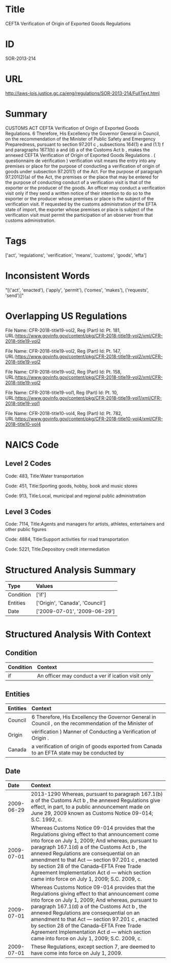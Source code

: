 # Title
CEFTA Verification of Origin of Exported Goods Regulations


# ID
SOR-2013-214

# URL
http://laws-lois.justice.gc.ca/eng/regulations/SOR-2013-214/FullText.html


# Summary
CUSTOMS ACT CEFTA Verification of Origin of Exported Goods Regulations.
6 Therefore, His Excellency the Governor General in Council, on the recommendation of the Minister of Public Safety and Emergency Preparedness, pursuant to section 97.201 c , subsections 164(1) e  and (1.1) f  and paragraphs 167.1(b) a  and (d) a  of the  Customs Act b , makes the annexed  CEFTA Verification of Origin of Exported Goods Regulations .
( questionnaire de vérification ) verification visit  means the entry into any premises or place for the purpose of conducting a verification of origin of goods under subsection 97.201(1) of the Act.
For the purpose of paragraph 97.201(2)(a) of the Act, the premises or the place that may be entered for the purpose of conducting conduct of a verification visit is that of the exporter or the producer of the goods.
An officer may conduct a verification visit only if they send a written notice of their intention to do so to the exporter or the producer whose premises or place is the subject of the verification visit.
If requested by the customs administration of the EFTA state of import, the exporter whose premises or place is subject of the verification visit must permit the participation of an observer from that customs administration.


# Tags
['act', 'regulations', 'verification', 'means', 'customs', 'goods', 'efta']


# Inconsistent Words
"[('act', 'enacted'), ('apply', 'permit'), ('comes', 'makes'), ('requests', 'send')]"


# Overlapping US Regulations
File Name: CFR-2018-title19-vol2, Reg (Part) Id: Pt. 181, URL:https://www.govinfo.gov/content/pkg/CFR-2018-title19-vol2/xml/CFR-2018-title19-vol2

File Name: CFR-2018-title19-vol2, Reg (Part) Id: Pt. 147, URL:https://www.govinfo.gov/content/pkg/CFR-2018-title19-vol2/xml/CFR-2018-title19-vol2

File Name: CFR-2018-title19-vol2, Reg (Part) Id: Pt. 158, URL:https://www.govinfo.gov/content/pkg/CFR-2018-title19-vol2/xml/CFR-2018-title19-vol2

File Name: CFR-2018-title19-vol1, Reg (Part) Id: Pt. 10, URL:https://www.govinfo.gov/content/pkg/CFR-2018-title19-vol1/xml/CFR-2018-title19-vol1

File Name: CFR-2018-title10-vol4, Reg (Part) Id: Pt. 782, URL:https://www.govinfo.gov/content/pkg/CFR-2018-title10-vol4/xml/CFR-2018-title10-vol4




# NAICS Code
## Level 2 Codes
Code: 483, Title:Water transportation

Code: 451, Title:Sporting goods, hobby, book and music stores

Code: 913, Title:Local, municipal and regional public administration




## Level 3 Codes
Code: 7114, Title:Agents and managers for artists, athletes, entertainers and other public figures

Code: 4884, Title:Support activities for road transportation

Code: 5221, Title:Depository credit intermediation







# Structured Analysis Summary
| Type      | Values                          |
|:----------|:--------------------------------|
| Condition | ['if']                          |
| Entities  | ['Origin', 'Canada', 'Council'] |
| Date      | ['2009-07-01', '2009-06-29']    |


# Structured Analysis With Context
 


## Condition
| Condition   | Context                                            |
|:------------|:---------------------------------------------------|
| if          | An officer may conduct a ver if ication visit only |


## Entities
| Entities   | Context                                                                                                 |
|:-----------|:--------------------------------------------------------------------------------------------------------|
| Council    | 6 Therefore, His Excellency the Governor General in  Council , on the recommendation of the Minister of |
| Origin     | vérification ) Manner of Conducting a Verification of Origin .                                          |
| Canada     | a verification of origin of goods exported from Canada to an EFTA state may be conducted by             |


## Date
| Date       | Context                                                                                                                                                                                                                                                                                                                                                                                                                                              |
|:-----------|:-----------------------------------------------------------------------------------------------------------------------------------------------------------------------------------------------------------------------------------------------------------------------------------------------------------------------------------------------------------------------------------------------------------------------------------------------------|
| 2009-06-29 | 2013-1290 Whereas, pursuant to paragraph 167.1(b) a  of the  Customs Act b , the annexed Regulations give effect, in part, to a public announcement made on June 29, 2009 known as Customs Notice 09-014; S.C. 1992, c.                                                                                                                                                                                                                              |
| 2009-07-01 | Whereas Customs Notice 09-014 provides that the Regulations giving effect to that announcement come into force on July 1, 2009; And whereas, pursuant to paragraph 167.1(d) a  of the  Customs Act b , the annexed Regulations are consequential on an amendment to that Act — section 97.201 c , enacted by section 28 of the  Canada–EFTA Free Trade Agreement Implementation Act d — which section came into force on July 1, 2009; S.C. 2009, c. |
| 2009-07-01 | Whereas Customs Notice 09-014 provides that the Regulations giving effect to that announcement come into force on July 1, 2009; And whereas, pursuant to paragraph 167.1(d) a  of the  Customs Act b , the annexed Regulations are consequential on an amendment to that Act — section 97.201 c , enacted by section 28 of the  Canada–EFTA Free Trade Agreement Implementation Act d — which section came into force on July 1, 2009; S.C. 2009, c. |
| 2009-07-01 | These Regulations, except section 7, are deemed to have come into force on July 1, 2009.                                                                                                                                                                                                                                                                                                                                                             |


